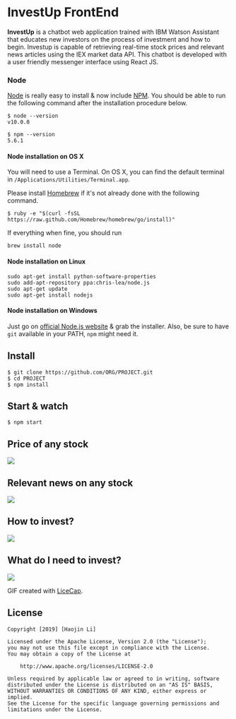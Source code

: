# InvestUp FrontEnd

**InvestUp** is a chatbot web application trained with IBM Watson Assistant that educates new investors on the process of investment and how to begin. Investup is capable of retrieving real-time stock prices and relevant news articles using the IEX market data API. This chatbot is developed with a user friendly messenger interface using React JS.
### Node

[Node](http://nodejs.org/) is really easy to install & now include [NPM](https://npmjs.org/).
You should be able to run the following command after the installation procedure
below.

    $ node --version
    v10.0.0
    
    $ npm --version
    5.6.1

#### Node installation on OS X

You will need to use a Terminal. On OS X, you can find the default terminal in
`/Applications/Utilities/Terminal.app`.

Please install [Homebrew](http://brew.sh/) if it's not already done with the following command.

    $ ruby -e "$(curl -fsSL https://raw.github.com/Homebrew/homebrew/go/install)"

If everything when fine, you should run

    brew install node

#### Node installation on Linux

    sudo apt-get install python-software-properties
    sudo add-apt-repository ppa:chris-lea/node.js
    sudo apt-get update
    sudo apt-get install nodejs

#### Node installation on Windows

Just go on [official Node.js website](http://nodejs.org/) & grab the installer.
Also, be sure to have `git` available in your PATH, `npm` might need it.

## Install

    $ git clone https://github.com/ORG/PROJECT.git
    $ cd PROJECT
    $ npm install

## Start & watch

    $ npm start


## Price of any stock
<img src='https://github.com/lihaojin/InvestUp_FrontEnd/blob/master/gifs/price.gif' />

## Relevant news on any stock
<img src='https://github.com/lihaojin/InvestUp_FrontEnd/blob/master/gifs/news.gif' />

## How to invest?
<img src='https://github.com/lihaojin/InvestUp_FrontEnd/blob/master/gifs/howtoinvest.gif' />

## What do I need to invest?
<img src='https://github.com/lihaojin/InvestUp_FrontEnd/blob/master/gifs/whatdoineed.gif' />

GIF created with [LiceCap](http://www.cockos.com/licecap/).



## License

    Copyright [2019] [Haojin Li]

    Licensed under the Apache License, Version 2.0 (the "License");
    you may not use this file except in compliance with the License.
    You may obtain a copy of the License at

        http://www.apache.org/licenses/LICENSE-2.0

    Unless required by applicable law or agreed to in writing, software
    distributed under the License is distributed on an "AS IS" BASIS,
    WITHOUT WARRANTIES OR CONDITIONS OF ANY KIND, either express or implied.
    See the License for the specific language governing permissions and
    limitations under the License.
